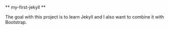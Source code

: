 ** my-first-jekyll **

The goal with this project is to learn Jekyll and I also want to combine it with Bootstrap.
